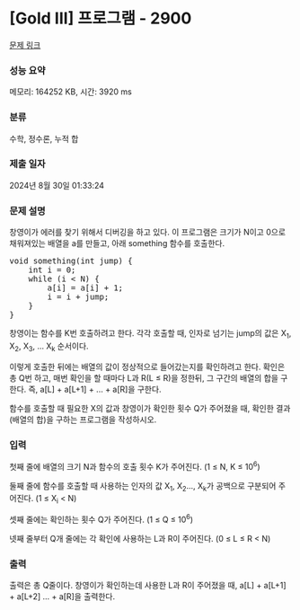 # [Gold III] 프로그램 - 2900 

[문제 링크](https://www.acmicpc.net/problem/2900) 

### 성능 요약

메모리: 164252 KB, 시간: 3920 ms

### 분류

수학, 정수론, 누적 합

### 제출 일자

2024년 8월 30일 01:33:24

### 문제 설명

<p>창영이가 에러를 찾기 위해서 디버깅을 하고 있다. 이 프로그램은 크기가 N이고 0으로 채워져있는 배열을 a를 만들고, 아래 something 함수를 호출한다.</p>

<pre>void something(int jump) {
    int i = 0;
    while (i < N) {
        a[i] = a[i] + 1;
        i = i + jump;
    }
}</pre>

<p>창영이는 함수를 K번 호출하려고 한다. 각각 호출할 때, 인자로 넘기는 jump의 값은 X<sub>1</sub>, X<sub>2</sub>, X<sub>3</sub>, ... X<sub>k</sub> 순서이다.</p>

<p>이렇게 호출한 뒤에는 배열의 값이 정상적으로 들어갔는지를 확인하려고 한다. 확인은 총 Q번 하고, 매번 확인을 할 때마다 L과 R(L ≤ R)을 정한뒤, 그 구간의 배열의 합을 구한다. 즉, a[L] + a[L+1] + ... + a[R]을 구한다.</p>

<p>함수를 호출할 때 필요한 X의 값과 창영이가 확인한 횟수 Q가 주어졌을 때, 확인한 결과(배열의 합)을 구하는 프로그램을 작성하시오.</p>

### 입력 

 <p>첫째 줄에 배열의 크기 N과 함수의 호출 횟수 K가 주어진다. (1 ≤ N, K ≤ 10<sup>6</sup>)</p>

<p>둘째 줄에 함수를 호출할 때 사용하는 인자의 값 X<sub>1</sub>, X<sub>2</sub>..., X<sub>k</sub>가 공백으로 구분되어 주어진다. (1 ≤ X<sub>i</sub> < N)</p>

<p>셋째 줄에는 확인하는 횟수 Q가 주어진다. (1 ≤ Q ≤ 10<sup>6</sup>)</p>

<p>넷째 줄부터 Q개 줄에는 각 확인에 사용하는 L과 R이 주어진다. (0 ≤ L ≤ R < N)</p>

### 출력 

 <p>출력은 총 Q줄이다. 창영이가 확인하는데 사용한 L과 R이 주어졌을 때, a[L] + a[L+1] + a[L+2] ... + a[R]을 출력한다. </p>

